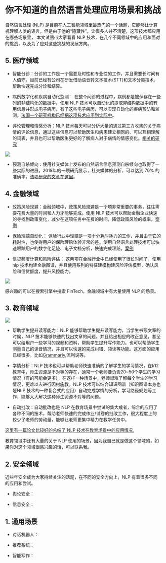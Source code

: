 # 你不知道的自然语言处理应用场景和挑战

自然语言处理 (NLP) 是目前在人工智能领域里最热门的一个话题，它能够让计算机理解人类的语言。但是由于他的“隐藏性”，让很多人并不清楚，这项技术都应用在哪些场景里，
本文试图带大家看看 NLP 技术，在几个不同领域中的应用和面对的挑战，以及为了应对这些挑战的发展方向。


## 5. 医疗领域

- 智能分诊：分诊的工作是一个需要及时性和专业性的工作，并且需要长时间有人值守。目前已经有公司在研发借助语音转文本技术(STT)和文本分类技术，帮助快速完成分诊和结算。

- 病例数字化和疾病自动化监测： 在整个问诊的过程中，病例都是被保存在一些列的非结构化的数据中，使用 NLP 技术可以自动化的提取非结构数据中的有用信息并形成电子病历，有了这些电子病历，可以实现自动化的疾病预防和监测。[法国一个研究机构已经把这项技术应用到实际中](https://www.aclweb.org/anthology/W09-4506.pdf)。

- 评论管理和情感分析：NLP 技术每天可以分析大量的通过第三方收集的关于病情的评论信息，通过这些信息可以帮助医生和病患建立相同的、可以互相理解的词表，并且也可以帮助医生更好的了解病人对于病情的情感变化。[相关的研究](https://go.binaryfountain.com/rs/425-FDD-771/images/Temple-Case-Study-2019.pdf)

![](https://www.binaryfountain.com/wp-content/uploads/2020/06/NLPBreakdown-1.png)

- 预测自杀倾向：使用社交媒体上发布的自然语言信息预测自杀倾向也取得了一些实际的进展，2018年的一项研究显示，社交媒体的分析，可以达到 70% 的准确率。[该项研究的文章在这里](https://www.ncbi.nlm.nih.gov/pmc/articles/PMC6111391/)。


## 4. 金融领域

- 政策风险规避：金融领域中，政策风险规避是一个项非常重要的事务，往往需要花费大量的时间和人力才能够完成。使用 NLP 技术可以帮助金融企业快速的寻找到政策变化，减少在这项任务中花费的时间，降低政策风险的概率。[案例](https://www.hitachivantara.com/en-us/pdfd/brochure/banking-communications-governance-reporting-regtech-use-case.pdf)

- 保险理赔自动化： 保险行业中理赔是一项十分耗时耗力的工作，并且由于它的耗时性，也使得用户的保险理赔体验非常的差。使用自然语言处理技术可以快速跟踪用户的数字化足迹、电子文档分析，快速完成理赔。[案例](lemonade.com/blog/lemonade-sets-new-world-record/)

- 信贷额度计算和风险评估： 这两项在金融行业中已经使用了很长时间了，使用 nlp 技术构建金融图谱，并且使用系列的特征建模构建风险评估模型，确认风险和信贷额度，提升风控能力。

![](https://libraryeuroparl.files.wordpress.com/2019/02/eprs-briefing-635513-fintech-and-eu-final.jpg?w=600)

感兴趣的可以在搜索引擎中搜索 FinTech，金融领域中有大量使用 NLP 的场景。


## 3. 教育领域

![](https://s32152.pcdn.co/wp-content/uploads/2018/11/rich-countries-too-many-children-fall-behind-education-Unicef_Helsinki41.jpg)

- 帮助学生提升读写能力：NLP 能够帮助学生提升读写能力，当学生书写文章的时候，NLP 技术能够快速的找出文章的问题，并且给出相应的改正意见，甚至可以给用户一些学习的视频和资料，帮助学生提升写作能力。也可以帮助学生测量自己的读音情况，并且可以快速的完成纠错、领读等功能。这方面的应用已经很多，比如[Grammarly](https://www.grammarly.com/),流利说等。

- 学情分析：NLP 技术也可以帮助老师快速准确的了解学生的学习情况，在k12教育中，师生资源是不对等的存在，通常一个老师要负责20~50个学生的学习情况（有的可能会更多），在这样一种场景中，老师很难了解每个学生的学习情况，更难以去进行因材施教。NLP 技术可以结合知识图谱（知识图谱本身也是NLP 技术的一种复合式的应用）自动完成学情的分析，学习路径规划等工作，能够大大解决这种师生资源不对等的问题。

- 自动批改：自动批改也是 NLP 在教育场景中尝试的集大成者，综合的应用了各种不同的技术，帮助老师快速的完成作业/试卷的批改工作，很大程度上的较少了老师的劳动量，能够让老师更集中精力在教学任务中。

[这里有一篇论文比较好的总结了 NLP 技术在教育场景中的应用情况.](https://thesai.org/Downloads/Volume5No12/Paper_10-Natural_Language_Processing.pdf)

教育领域中还有大量的关于 NLP 使用的场景，因为我自己就是做这个领域的，如果你对这个领域很感兴趣的话，可以联系我。


## 2. 安全领域

近些年安全成为大家持续关注的话题，在不同的安全方向上，NLP 有着很多不同的应用和尝试。

- 舆论安全：

- 信息安全：


## 1. 通用场景

- 对话机器人：

- 推荐系统：

- 智能写作：




